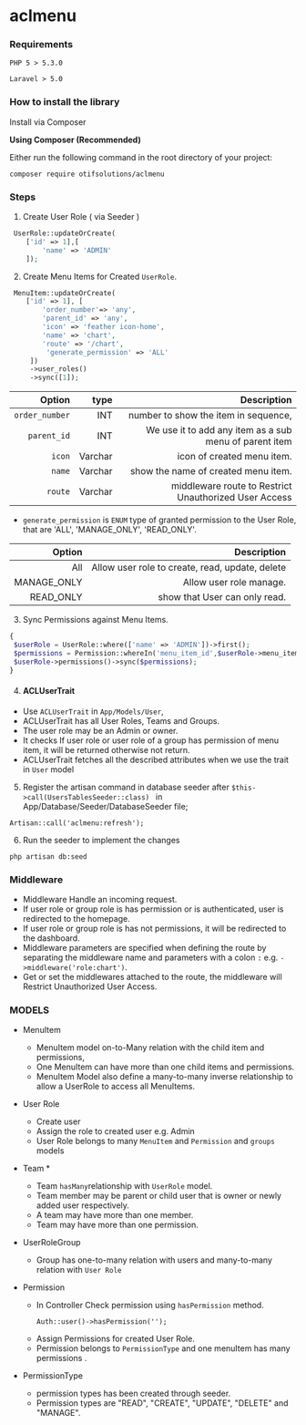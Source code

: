 # aclmenu

### Requirements

```
PHP 5 > 5.3.0
```

```
Laravel > 5.0
```

### How to install the library

Install via Composer

__Using Composer (Recommended)__

Either run the following command in the root directory of your project:

```
composer require otifsolutions/aclmenu
```

### Steps

1. Create User Role  ( via Seeder )

```php
 UserRole::updateOrCreate(
    ['id' => 1],[
        'name' => 'ADMIN'
    ]);
```

2. Create Menu Items for Created `UserRole`.

```php
 MenuItem::updateOrCreate(
    ['id' => 1], [
        'order_number'=> 'any',
        'parent_id' => 'any',
        'icon' => 'feather icon-home',
        'name' => 'chart',
        'route' => '/chart',
         'generate_permission' => 'ALL'
     ])
     ->user_roles()
     ->sync([1]);
```

| Option       | type          |Description                         |
|-------------:|--------------:|-----------------------------------:|
|`order_number`|  INT          |number to show the item in sequence,|
| `parent_id`  |  INT          |We use it to add any item as a sub menu of parent item
| `icon`       |  Varchar      |icon of created menu item.          |
| `name`       |  Varchar      |show the name of created menu item.          |
| `route`      |  Varchar      |middleware route to Restrict Unauthorized User Access        | 

- `generate_permission` is `ENUM` type of granted permission to the User Role, that are
  'ALL', 'MANAGE_ONLY', 'READ_ONLY'.

| Option      |Description                                     |
|------------:|-----------------------------------------------:|
| All         | Allow user role to create, read, update, delete|
| MANAGE_ONLY | Allow user role manage.                        |
| READ_ONLY   | show that User can only read.                            | 

3. Sync Permissions against Menu Items.

```php
{
 $userRole = UserRole::where(['name' => 'ADMIN'])->first();
 $permissions = Permission::whereIn('menu_item_id',$userRole->menu_items()->pluck('id'))->pluck('id');
 $userRole->permissions()->sync($permissions);
}

```

4. #### ACLUserTrait

* Use `ACLUserTrait` in `App/Models/User`,
* ACLUserTrait has all User Roles, Teams and Groups.
* The user role may be an Admin or owner.
* It checks If user role or user role of a group has permission of menu item, it will be returned otherwise not return.
* ACLUserTrait fetches all the described attributes when we use the trait in `User` model

5. Register the artisan command in database seeder after `$this->call(UsersTablesSeeder::class) ` in
   App/Database/Seeder/DatabaseSeeder file;

```
Artisan::call('aclmenu:refresh');
```

6. Run the seeder to implement the changes

```
php artisan db:seed
```
### Middleware

- Middleware Handle an incoming request.
- If user role or group role is has permission or is authenticated, user is redirected to the homepage.
- If user role or group role is has not permissions, it will be redirected to the dashboard.
- Middleware parameters are specified when defining the route by separating the middleware name and parameters with a
  colon `:`
  e.g. `->middleware('role:chart')`.
- Get or set the middlewares attached to the route, the middleware will Restrict Unauthorized User Access.

### MODELS

+ MenuItem
    * MenuItem model on-to-Many relation with the child item and permissions,
    * One MenuItem can have more than one child items and permissions.
    * MenuItem Model also define a many-to-many inverse relationship to allow a UserRole to access all MenuItems.

+ User Role
    * Create user
    * Assign the role to created user e.g. Admin
    * User Role belongs to many `MenuItem` and `Permission` and `groups` models

+ Team
    *
    * Team `hasMany`relationship with  `UserRole` model.
    * Team member may be parent or child user that is owner or newly added user respectively.
    * A team may have more than one member.
    * Team may have more than one permission.
+ UserRoleGroup
    * Group has one-to-many relation with users and many-to-many relation with `User Role`

+ Permission
  * In Controller Check permission using `hasPermission` method.
      ```
      Auth::user()->hasPermission('');
      ```
  * Assign Permissions for created User Role.
  * Permission belongs to `PermissionType` and one menuItem has many permissions .
+ PermissionType
  * permission types has been created through seeder.
  * Permission types are "READ", "CREATE", "UPDATE", "DELETE" and "MANAGE".










